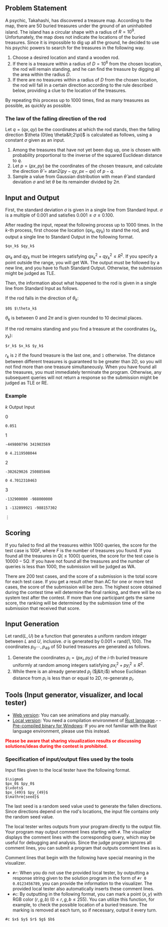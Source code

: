 ## Problem Statement

A psychic, Takahashi, has discovered a treasure map.
According to the map, there are $50$ buried treasures under the ground of an uninhabited island.
The island has a circular shape with a radius of $R=10^9$.
Unfortunately, the map does not indicate the locations of the buried treasures.
Since it is impossible to dig up all the ground, he decided to use his psychic powers to search for the treasures in the following way.

1. Choose a desired location and stand a wooden rod.
2. If there is a treasure within a radius of $D=10^6$ from the chosen location, the rod will remain standing, and he can find the treasure by digging all the area within the radius $D$.
3. If there are no treasures within a radius of $D$ from the chosen location, the rod will fall in a certain direction according to the rule described below, providing a clue to the location of the treasures.

By repeating this process up to $1000$ times, find as many treasures as possible, as quickly as possible.

### The law of the falling direction of the rod

Let $q=(qx, qy)$ be the coordinates at which the rod stands, then the falling direction $\theta (0\leq \theta&lt;2\pi)$ is calculated as follows, using a constant $\sigma$ given as an input.

1. Among the treasures that have not yet been dug up, one is chosen with probability proportional to the inverse of the squared Euclidean distance to $q$.
2. Let $p=(px,py)$ be the coordinates of the chosen treasure, and calculate the direction $\hat{\theta}=\mathrm{atan2}(py-qy,px-qx)$ of $p-q$.
3. Sample a value from Gaussian distribution with mean $\hat{\theta}$ and standard deviation $\sigma$ and let $\theta$ be its remainder divided by $2\pi$.

## Input and Output

First, the standard deviation $\sigma$ is given in a single line from Standard Input.
$\sigma$ is a multiple of $0.001$ and satisfies $0.001\leq \sigma\leq 0.100$.

After reading the input, repeat the following process up to $1000$ times.
In the $k$-th process, first choose the location $(qx_k, qy_k)$ to stand the rod, and output a single line to Standard Output in the following format.

```plain
$qx_k$ $qy_k$
```

$qx_k$ and $qy_k$ must be integers satisfying $qx_k^2+qy_k^2\leq R^2$.
If you specify a point outside the range, you will get WA.
The output must be followed by a new line, and you have to flush Standard Output.
Otherwise, the submission might be judged as TLE.

Then, the information about what happened to the rod is given in a single line from Standard Input as follows.

If the rod falls in the direction of $\theta_k$:

```plain
$0$ $\theta_k$
```

$\theta_k$ is between $0$ and $2\pi$ and is given rounded to $10$ decimal places.

If the rod remains standing and you find a treasure at the coordinates $(x_k,y_k)$:

```plain
$r_k$ $x_k$ $y_k$
```

$r_k$ is `2` if the found treasure is the last one, and `1` otherwise.
The distance between different treasures is guaranteed to be greater than $2D$, so you will not find more than one treasure simultaneously.
When you have found all the treasures, you must immediately terminate the program.
Otherwise, any subsequent queries will not return a response so the submission might be judged as TLE or RE.

### Example

$k$
Output
Input

0

```plain
0.051
```

1
```plain
-449800796 341903569
```
```plain
0 4.2119508044
```

2
```plain
-302629026 250885846
```
```plain
0 4.7012310463
```

3
```plain
-132900000 -988000000
```
```plain
1 -132899921 -988157302
```

$\vdots$

## Scoring

If you failed to find all the treasures within $1000$ queries, the score for the test case is $100F$, where $F$ is the number of treasures you found.
If you found all the treasures in $Q(\leq 1000)$ queries, the score for the test case is $10000-5Q$.
If you have not found all the treasures and the number of queries is less than $1000$, the submission will be judged as WA.

There are 200 test cases, and the score of a submission is the total score for each test case. If you get a result other than AC for one or more test cases, the score of the submission will be zero. The highest score obtained during the contest time will determine the final ranking, and there will be no system test after the contest. If more than one participant gets the same score, the ranking will be determined by the submission time of the submission that received that score.

## Input Generation

Let $\mathrm{rand}(L,U)$ be a function that generates a uniform random integer between $L$ and $U$, inclusive.
$\sigma$ is generated by $0.001\times \mathrm{rand}(1,100)$.
The coordinates $p_0\cdots,p_{49}$ of $50$ buried treasures are generated as follows.

1. Generate the coordinates $p_i=(px_i,py_i)$ of the $i$-th buried treasure uniformly at random among integers satisfying $px_i^2+py_i^2\leq R^2$.
2. While there is an already generated $p_j$ ($j&lt;i$) whose Euclidean distance from $p_i$ is less than or equal to $2D$, re-generate $p_i$.

## Tools (Input generator, visualizer, and local tester)

- [Web version](https://img.atcoder.jp/future-contest-2023-final/e8280aa7.html?lang=en): You can see animations and play manually.
- [Local version](https://img.atcoder.jp/future-contest-2023-final/e8280aa7.zip): You need a compilation environment of [Rust language](https://www.rust-lang.org/).-   - [Pre-compiled binary for Windows](https://img.atcoder.jp/future-contest-2023-final/e8280aa7_windows.zip): If you are not familiar with the Rust language environment, please use this instead.

<font color="red">**Please be aware that sharing visualization results or discussing solutions/ideas during the contest is prohibited.**</font>

### Specification of input/output files used by the tools

Input files given to the local tester have the following format.

```plain
$\sigma$
$px_0$ $py_0$
$\vdots$
$px_{49}$ $py_{49}$
$\mathrm{seed}$
```

The last $\mathrm{seed}$ is a random seed value used to generate the fallen directions.
Since directions depend on the rod's locations, the input file contains only the random seed value.

The local tester writes outputs from your program directly to the output file. Your program may output comment lines starting with `#`.
The visualizer displays the comment lines with the corresponding query, which may be useful for debugging and analysis.
Since the judge program ignores all comment lines, you can submit a program that outputs comment lines as is.

Comment lines that begin with the following have special meaning in the visualizer.

- `#r`: When you do not use the provided local tester, by outputting a response string given to the solution program in the form of `#r 0 0.0123456789`, you can provide the information to the visualizer. The provided local tester also automatically inserts these comment lines.
- `#c`: By outputting in the following format, you can mark a point $(x, y)$ with RGB color $(r,g,b)$ ($0\leq r,g,b\leq 255$). You can utilize this function, for example, to check the possible location of a buried treasure. The marking is removed at each turn, so if necessary, output it every turn.

```plain
#c $x$ $y$ $r$ $g$ $b$
```